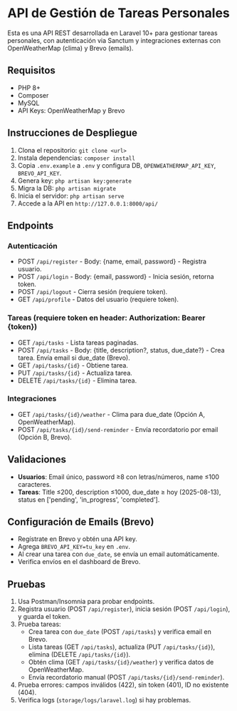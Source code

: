 # API de Gestión de Tareas Personales

Esta es una API REST desarrollada en Laravel 10+ para gestionar tareas personales, con autenticación via Sanctum y integraciones externas con OpenWeatherMap (clima) y Brevo (emails).

## Requisitos
- PHP 8+
- Composer
- MySQL
- API Keys: OpenWeatherMap y Brevo

## Instrucciones de Despliegue
1. Clona el repositorio: `git clone <url>`
2. Instala dependencias: `composer install`
3. Copia `.env.example` a `.env` y configura DB, `OPENWEATHERMAP_API_KEY`, `BREVO_API_KEY`.
4. Genera key: `php artisan key:generate`
5. Migra la DB: `php artisan migrate`
6. Inicia el servidor: `php artisan serve`
7. Accede a la API en `http://127.0.0.1:8000/api/`

## Endpoints

### Autenticación
- POST `/api/register` - Body: {name, email, password} - Registra usuario.
- POST `/api/login` - Body: {email, password} - Inicia sesión, retorna token.
- POST `/api/logout` - Cierra sesión (requiere token).
- GET `/api/profile` - Datos del usuario (requiere token).

### Tareas (requiere token en header: Authorization: Bearer {token})
- GET `/api/tasks` - Lista tareas paginadas.
- POST `/api/tasks` - Body: {title, description?, status, due_date?} - Crea tarea. Envía email si due_date (Brevo).
- GET `/api/tasks/{id}` - Obtiene tarea.
- PUT `/api/tasks/{id}` - Actualiza tarea.
- DELETE `/api/tasks/{id}` - Elimina tarea.

### Integraciones
- GET `/api/tasks/{id}/weather` - Clima para due_date (Opción A, OpenWeatherMap).
- POST `/api/tasks/{id}/send-reminder` - Envía recordatorio por email (Opción B, Brevo).

## Validaciones
- **Usuarios**: Email único, password ≥8 con letras/números, name ≤100 caracteres.
- **Tareas**: Title ≤200, description ≤1000, due_date ≥ hoy (2025-08-13), status en ['pending', 'in_progress', 'completed'].

## Configuración de Emails (Brevo)
- Regístrate en Brevo y obtén una API key.
- Agrega `BREVO_API_KEY=tu_key` en `.env`.
- Al crear una tarea con `due_date`, se envía un email automáticamente.
- Verifica envíos en el dashboard de Brevo.

## Pruebas
1. Usa Postman/Insomnia para probar endpoints.
2. Registra usuario (POST `/api/register`), inicia sesión (POST `/api/login`), y guarda el token.
3. Prueba tareas:
   - Crea tarea con `due_date` (POST `/api/tasks`) y verifica email en Brevo.
   - Lista tareas (GET `/api/tasks`), actualiza (PUT `/api/tasks/{id}`), elimina (DELETE `/api/tasks/{id}`).
   - Obtén clima (GET `/api/tasks/{id}/weather`) y verifica datos de OpenWeatherMap.
   - Envía recordatorio manual (POST `/api/tasks/{id}/send-reminder`).
4. Prueba errores: campos inválidos (422), sin token (401), ID no existente (404).
5. Verifica logs (`storage/logs/laravel.log`) si hay problemas.
